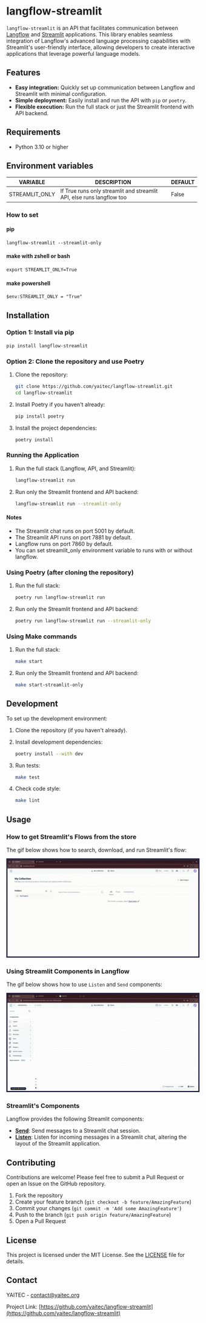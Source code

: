 # langflow-streamlit

`langflow-streamlit` is an API that facilitates communication between [Langflow](https://github.com/logspace-ai/langflow) and [Streamlit](https://streamlit.io/) applications. This library enables seamless integration of Langflow's advanced language processing capabilities with Streamlit's user-friendly interface, allowing developers to create interactive applications that leverage powerful language models.

## Features

- **Easy integration:** Quickly set up communication between Langflow and Streamlit with minimal configuration.
- **Simple deployment:** Easily install and run the API with `pip` or `poetry`.
- **Flexible execution:** Run the full stack or just the Streamlit frontend with API backend.

## Requirements

- Python 3.10 or higher
## Environment variables

| VARIABLE | DESCRIPTION |	DEFAULT |
|-----|-----|-----| 
| STREAMLIT_ONLY | If True runs only streamlit and streamlit API, else runs langflow too | False |
### How to set
#### pip
```
langflow-streamlit --streamlit-only
```
#### make with zshell or bash
```
export STREAMLIT_ONLY=True
```
#### make powershell
```
$env:STREAMLIT_ONLY = "True"
```

## Installation

### Option 1: Install via pip

```bash
pip install langflow-streamlit
```

### Option 2: Clone the repository and use Poetry

1. Clone the repository:
   ```bash
   git clone https://github.com/yaitec/langflow-streamlit.git
   cd langflow-streamlit
   ```

2. Install Poetry if you haven't already:
   ```bash
   pip install poetry
   ```

3. Install the project dependencies:
   ```bash
   poetry install
   ```

### Running the Application

1. Run the full stack (Langflow, API, and Streamlit):
   ```bash
   langflow-streamlit run
   ```

2. Run only the Streamlit frontend and API backend:
   ```bash
   langflow-streamlit run --streamlit-only
   ```

#### Notes
  - The Streamlit chat runs on port 5001 by default.
  - The Streamlit API runs on port 7881 by default.
  - Langflow runs on port 7860 by default.
  - You can set streamlit_only environment variable to runs with or without langflow.

### Using Poetry (after cloning the repository)

1. Run the full stack:
   ```bash
   poetry run langflow-streamlit run
   ```

2. Run only the Streamlit frontend and API backend:
   ```bash
   poetry run langflow-streamlit run --streamlit-only
   ```

### Using Make commands

1. Run the full stack:
   ```bash
   make start
   ```

2. Run only the Streamlit frontend and API backend:
   ```bash
   make start-streamlit-only
   ```

## Development

To set up the development environment:

1. Clone the repository (if you haven't already).
2. Install development dependencies:
   ```bash
   poetry install --with dev
   ```

3. Run tests:
   ```bash
   make test
   ```

4. Check code style:
   ```bash
   make lint
   ```

## Usage
###  How to get Streamlit's Flows from the store
The gif below shows how to search, download, and run Streamlit's flow:
<p align="center">
  <img src="./docs/static/streamlit_how_to_get_flows.gif" alt="Your GIF" style="border: 3px solid #211C43;">
</p>

### Using Streamlit Components in Langflow
The gif below shows how to use `Listen` and `Send` components:
<p align="center">
  <img src="./docs/static/streamlit_how_to_connect_components.gif" alt="Your GIF" style="border: 3px solid #211C43;">
</p>

### Streamlit's Components

Langflow provides the following Streamlit components:

- **[Send](./send.md)**: Send messages to a Streamlit chat session.
- **[Listen](./listen.md)**: Listen for incoming messages in a Streamlit chat, altering the layout of the Streamlit application.

## Contributing

Contributions are welcome! Please feel free to submit a Pull Request or open an Issue on the GitHub repository.

1. Fork the repository
2. Create your feature branch (`git checkout -b feature/AmazingFeature`)
3. Commit your changes (`git commit -m 'Add some AmazingFeature'`)
4. Push to the branch (`git push origin feature/AmazingFeature`)
5. Open a Pull Request

## License

This project is licensed under the MIT License. See the [LICENSE](./LICENSE) file for details.

## Contact

YAITEC - contact@yaitec.org

Project Link: [https://github.com/yaitec/langflow-streamlit](https://github.com/yaitec/langflow-streamlit)
